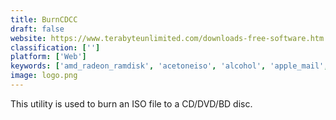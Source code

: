 ```yaml
---
title: BurnCDCC
draft: false 
website: https://www.terabyteunlimited.com/downloads-free-software.htm
classification: ['']
platform: ['Web']
keywords: ['amd_radeon_ramdisk', 'acetoneiso', 'alcohol', 'apple_mail', 'cdemu', 'daemon_tools', 'dvdfab_virtual_drive', 'dataram_ramdisk', 'disk2vhd', 'furius_iso_mount', 'imdisk_virtual_disk_driver', 'magiciso', 'osfmount', 'pismo_file_mount_audit_package', 'primo_ramdisk', 'totalmounter', 'ultraiso', 'virtual_clonedrive', 'wincdemu', 'winmount']
image: logo.png
---
```

This utility is used to burn an ISO file to a CD/DVD/BD disc.